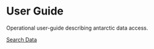 # User Guide

Operational user-guide describing antarctic data access.

[Search Data](searchData.md)  

```{tableofcontents}
```
